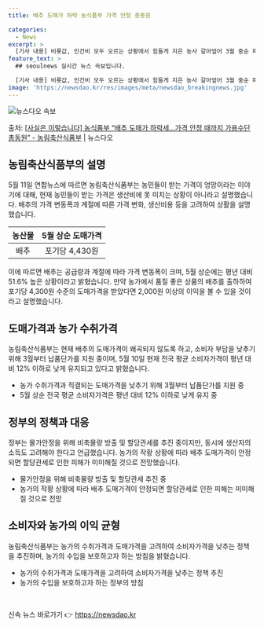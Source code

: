 ```yaml
---
title: 배추 도매가 하락 농식품부 가격 안정 총동원

categories:
  - News
excerpt: >
  [기사 내용] 비룟값, 인건비 모두 오르는 상황에서 힘들게 지은 농사 갈아엎어 3월 중순 파종한 1억원 상당…
feature_text: >
  ## seoulnews 실시간 뉴스 속보입니다.

  [기사 내용] 비룟값, 인건비 모두 오르는 상황에서 힘들게 지은 농사 갈아엎어 3월 중순 파종한 1억원 상당…
image: 'https://newsdao.kr/res/images/meta/newsdao_breakingnews.jpg'
---
```


![뉴스다오 속보](https://newsdao.kr/res/images/meta/newsdao_breakingnews.jpg)

<p>출처: <a href="https://newsdao.kr/3803" rel="dofollow">[사실은 이렇습니다] 농식품부 “배추 도매가 하락세…가격 안정 때까지 가용수단 총동원” - 농림축산식품부</a> | 뉴스다오</p>

<h2 data-ke-size="size26">농림축산식품부의 설명</h2>
<p data-ke-size="size16">5월 11일 연합뉴스에 따르면 농림축산식품부는 농민들이 받는 가격이 엉망이라는 이야기에 대해, 현재 농민들이 받는 가격은 생산비에 못 미치는 상황이 아니라고 설명했습니다. 배추의 가격 변동폭과 계절에 따른 가격 변화, 생산비용 등을 고려하여 상활을 설명했습니다.</p>
<table style="width: 100%;">
<thead>
<tr>
<th style="text-align: center;">농산물</th>
<th style="text-align: center;">5월 상순 도매가격</th>
</tr>
</thead>
<tbody>
<tr>
<td style="text-align: center;">배추</td>
<td style="text-align: center;">포기당 4,430원</td>
</tr>
</tbody>
</table>
<p data-ke-size="size16">이에 따르면 배추는 공급량과 계절에 따라 가격 변동폭이 크며, 5월 상순에는 평년 대비 51.6% 높은 상황이라고 밝혔습니다. 만약 농가에서 품질 좋은 상품의 배추를 출하하여 포기당 4,300원 수준의 도매가격을 받았다면 2,000원 이상의 이익을 볼 수 있을 것이라고 설명했습니다.</p>

<h2 data-ke-size="size26">도매가격과 농가 수취가격</h2>
<p data-ke-size="size16">농림축산식품부는 현재 배추의 도매가격이 왜곡되지 않도록 하고, 소비자 부담을 낮추기 위해 3월부터 납품단가를 지원 중이며, 5월 10일 현재 전국 평균 소비자가격이 평년 대비 12% 이하로 낮게 유지되고 있다고 밝혔습니다.</p>
<ul>
<li>농가 수취가격과 직결되는 도매가격을 낮추기 위해 3월부터 납품단가를 지원 중</li>
<li>5월 상순 전국 평균 소비자가격은 평년 대비 12% 이하로 낮게 유지 중</li>
</ul>

<h2 data-ke-size="size26">정부의 정책과 대응</h2>
<p data-ke-size="size16">정부는 물가안정을 위해 비축물량 방출 및 할당관세를 추진 중이지만, 동시에 생산자의 소득도 고려해야 한다고 언급했습니다. 농가의 작황 상황에 따라 배추 도매가격이 안정되면 할당관세로 인한 피해가 미미해질 것으로 전망했습니다.</p>
<ul>
<li>물가안정을 위해 비축물량 방출 및 할당관세 추진 중</li>
<li>농가의 작황 상황에 따라 배추 도매가격이 안정되면 할당관세로 인한 피해는 미미해질 것으로 전망</li>
</ul>

<h2 data-ke-size="size26">소비자와 농가의 이익 균형</h2>
<p data-ke-size="size16">농림축산식품부는 농가의 수취가격과 도매가격을 고려하여 소비자가격을 낮추는 정책을 추진하며, 농가의 수입을 보호하고자 하는 방침을 밝혔습니다.</p>
<ul>
<li>농가의 수취가격과 도매가격을 고려하여 소비자가격을 낮추는 정책 추진</li>
<li>농가의 수입을 보호하고자 하는 정부의 방침</li>
</ul>

<p data-ke-size="size16">&nbsp;</p> 

신속 뉴스 바로가기 👉 <a href="https://newsdao.kr" rel="dofollow">https://newsdao.kr</a>


